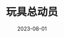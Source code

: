 ---
layout: movie-review
title: 玩具总动员
description: >
  2023年，这部27岁的电影给25岁的我打开了一扇窗。
category: 电影
img: assets/img/movie/2023/wan_ju_zong_dong_yuan.webp
star: 5
date: 2023-08-01
---